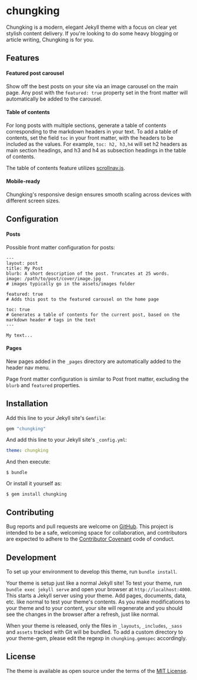 # chungking

Chungking is a modern, elegant Jekyll theme with a focus on clear yet stylish content delivery. If you're looking to do some heavy blogging or article writing, Chungking is for you.

## Features

#### Featured post carousel

Show off the best posts on your site via an image carousel on the main page. Any post with the `featured: true` property set in the front matter will automatically be added to the carousel.

#### Table of contents

For long posts with multiple sections, generate a table of contents corresponding to the markdown headers in your text. To add a table of contents, set the field `toc` in your front matter, with the headers to be included as the values. For example, `toc: h2, h3,h4` will set h2 headers as main section headings, and h3 and h4 as subsection headings in the table of contents.


The table of contents feature utilizes [scrollnav.js](http://scrollnav.com/). 

#### Mobile-ready

Chungking's responsive design ensures smooth scaling across devices with different screen sizes.

## Configuration

#### Posts

Possible front matter configuration for posts:

```
---
layout: post
title: My Post
blurb: A short description of the post. Truncates at 25 words.
image: /path/to/post/cover/image.jpg
# images typically go in the assets/images folder

featured: true
# Adds this post to the featured carousel on the home page

toc: true
# Generates a table of contents for the current post, based on the markdown header # tags in the text
---

My text...
```

#### Pages

New pages added in the `_pages` directory are automatically added to the header nav menu.

Page front matter configuration is similar to Post front matter, excluding the `blurb` and `featured` properties.

## Installation

Add this line to your Jekyll site's `Gemfile`:

```ruby
gem "chungking"
```

And add this line to your Jekyll site's `_config.yml`:

```yaml
theme: chungking
```

And then execute:

    $ bundle

Or install it yourself as:

    $ gem install chungking

## Contributing

Bug reports and pull requests are welcome on [GitHub](https://github.com/mmdlow/chungking). This project is intended to be a safe, welcoming space for collaboration, and contributors are expected to adhere to the [Contributor Covenant](http://contributor-covenant.org) code of conduct.

## Development

To set up your environment to develop this theme, run `bundle install`.

Your theme is setup just like a normal Jekyll site! To test your theme, run `bundle exec jekyll serve` and open your browser at `http://localhost:4000`. This starts a Jekyll server using your theme. Add pages, documents, data, etc. like normal to test your theme's contents. As you make modifications to your theme and to your content, your site will regenerate and you should see the changes in the browser after a refresh, just like normal.

When your theme is released, only the files in `_layouts`, `_includes`, `_sass` and `assets` tracked with Git will be bundled.
To add a custom directory to your theme-gem, please edit the regexp in `chungking.gemspec` accordingly.

## License

The theme is available as open source under the terms of the [MIT License](https://opensource.org/licenses/MIT).
